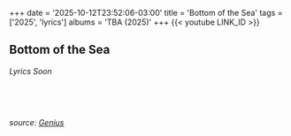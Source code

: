 +++
date = '2025-10-12T23:52:06-03:00'
title = 'Bottom of the Sea'
tags = ['2025', 'lyrics']
albums = 'TBA (2025)'
+++
{{< youtube LINK_ID >}}

## Bottom of the Sea

_Lyrics Soon_

&nbsp;

&nbsp;

_source: [Genius](https://genius.com/artists/First-of-october)_
